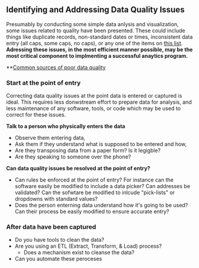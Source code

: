 ## Identifying and Addressing Data Quality Issues

Presumably by conducting some simple data anlysis and visualization, some issues related to quality have been presented. These could include things like duplicate records, non-standard dates or times, inconsistent data entry (all caps, some caps, no caps), or any one of the items on [this list](https://github.com/Quartz/bad-data-guide). **Adressing these issues, in the most efficient manner possible, may be the most critical component to implmenting a successful anaytics program.**

**[Common sources of poor data quality](https://www.melissadata.com/enews/articles/0611/2.htm)

### Start at the point of entry
Correcting data quality issues at the point data is entered or captured is ideal. This requires less donwstream effort to prepare data for analysis, and less maintenance of any software, tools, or code which may be used to correct for these issues.

**Talk to a person who physically enters the data**
* Observe them entering data,
* Ask them if they understand what is supposed to be entered and how,
* Are they transposing data from a paper form? Is it legigble?
* Are they speaking to someone over the phone?

**Can data quality issues be resolved at the point of entry?**
* Can rules be enforced at the point of entry? For instance can the software easily be modified to include a data picker? Can addresses be validated? Can the sofwtare be modified to inlcude "pick-lists" or dropdowns with standard values?
* Does the person enterning data understand how it's going to be used? Can their process be easily modified to ensure accurate entry?

### After data have been captured
* Do you have tools to clean the data?
* Are you using an ETL (Extract, Transform, & Load) process?
  + Does a mechanism exist to cleanse the data?
* Can you automate these peroceses
